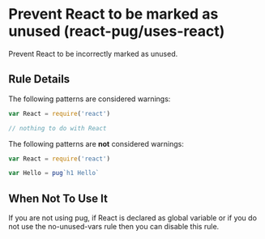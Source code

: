 # Prevent React to be marked as unused (react-pug/uses-react)

Prevent React to be incorrectly marked as unused.

## Rule Details

The following patterns are considered warnings:

```jsx
var React = require('react')

// nothing to do with React
```

The following patterns are **not** considered warnings:

```jsx
var React = require('react')

var Hello = pug`h1 Hello`
```

## When Not To Use It

If you are not using pug, if React is declared as global variable or if you do not use the no-unused-vars rule then you can disable this rule.
